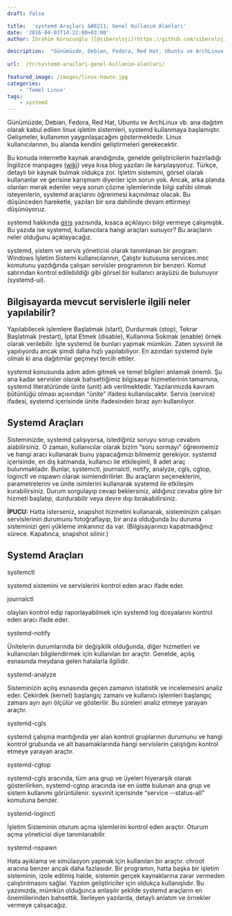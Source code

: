 ```yaml
---
draft: false

title:  'systemd Araçları &#8211; Genel Kullanım Alanları'
date: '2016-04-03T14:22:00+03:00'
author: İbrahim Korucuoğlu ([@siberoloji](https://github.com/siberoloji))

description:  "Günümüzde, Debian, Fedora, Red Hat, Ubuntu ve ArchLinux vb. ana dağıtım olarak kabul edilen linux işletim sistemleri, systemd kullanmaya başlamıştır. \_Gelişmeler, kullanımın yaygınlaşacağını göstermektedir. Linux kullanıcılarının, bu alanda kendini geliştirmeleri gerekecektir." 
 
url:  /tr/systemd-araclari-genel-kullanim-alanlari/
 
featured_image: /images/linux-howto.jpg
categories:
    - 'Temel Linux'
tags:
    - systemd
---
```



Günümüzde, Debian, Fedora, Red Hat, Ubuntu ve ArchLinux vb. ana dağıtım olarak kabul edilen linux işletim sistemleri, systemd kullanmaya başlamıştır.  Gelişmeler, kullanımın yaygınlaşacağını göstermektedir. Linux kullanıcılarının, bu alanda kendini geliştirmeleri gerekecektir.



Bu konuda internette kaynak arandığında, genelde geliştiricilerin hazırladığı İngilizce manpages (<a href="http://www.freedesktop.org/software/systemd/man/" target="_blank" rel="noreferrer noopener">wiki</a>) veya kısa blog yazıları ile karşılaşıyoruz. Türkçe, detaylı bir kaynak bulmak oldukça zor. İşletim sistemini, görsel olarak kullananlar ve gerisine karışmam diyenler için sorun yok. Ancak, arka planda olanları merak edenler veya sorun çözme işlemlerinde bilgi sahibi olmak isteyenlerin, systemd araçlarını öğrenmesi kaçınılmaz olacak. Bu düşünceden hareketle, yazıları bir sıra dahilinde devam ettirmeyi düşünüyoruz.



systemd hakkında <a href="https://www.siberoloji.com/systemd-nedir-genel-yapisi-nasildir/" data-type="post" data-id="1036" target="_blank" rel="noreferrer noopener">giriş</a> yazısında, kısaca açıklayıcı bilgi vermeye çalışmıştık. Bu yazıda ise systemd, kullanıcılara hangi  araçları sunuyor? Bu araçların neler olduğunu açıklayacağız.



systemd, sistem ve servis yöneticisi olarak tanımlanan bir program. Windows İşletim Sistemi kullanıcılarının, Çalıştır kutusuna services.msc komutunu yazdığında çalışan servisler programının bir benzeri. Komut satırından kontrol edilebildiği gibi görsel bir kullanıcı arayüzü de bulunuyor (systemd-ui).



## Bilgisayarda mevcut servislerle ilgili neler yapılabilir?



Yapılabilecek işlemlere Başlatmak (start), Durdurmak (stop), Tekrar Başlatmak (restart), İptal Etmek (disable), Kullanıma Sokmak (enable) örnek olarak verilebilir.  İşte systemd ile bunları yapmak mümkün. Zaten sysvinit ile yapılıyordu ancak şimdi daha hızlı yapılabiliyor. En azından systemd öyle olmalı ki ana dağıtımlar geçmeyi tercih ettiler.



systemd konusunda adım adım gitmek ve temel bilgileri anlamak önemli. Şu ana kadar servisler olarak bahsettiğimiz bilgisayar hizmetlerinin tamamına, systemd literatüründe ünite (unit) adı verilmektedir. Yazılarımızda kavram bütünlüğü olması açısından “ünite” ifadesi kullanılacaktır. Servis (service) ifadesi, systemd içerisinde ünite ifadesinden biraz ayrı kullanılıyor.



## Systemd Araçları



Sisteminizde, systemd çalışıyorsa, istediğiniz soruyu sorup cevabını alabilirsiniz. O zaman, kullanıcılar olarak bizim “soru sormayı” öğrenmemiz ve hangi aracı kullanarak bunu yapacağımızı bilmemiz gerekiyor. systemd içerisinde, en dış katmanda, kullanıcı ile etkileşimli, 8 adet araç bulunmaktadır. Bunlar, systemctl, journalctl, notify, analyze, cgls, cgtop, loginctl ve nspawn olarak isimlendirilirler. Bu araçların  seçeneklerini, parametrelerini ve ünite isimlerini kullanarak systemd ile etkileşim kurabilirsiniz. Durum sorgulayıp cevap beklersiniz, aldığınız cevaba göre bir hizmeti başlatıp, durdurabilir veya devre dışı bırakabilirsiniz.



**İPUCU:** Hatta isterseniz, snapshot hizmetini kullanarak, sisteminizin çalışan servislerinin durumunu fotoğraflayıp, bir arıza olduğunda bu duruma sisteminizi geri yükleme imkanınız da var. (Bilgisayarınızı kapatmadığınız sürece. Kapatınca, snapshot silinir.)



## Systemd Araçları



systemctl



systemd sistemini ve servislerini kontrol eden aracı ifade eder.



journalctl



olayları kontrol edip raporlayabilmek için systemd log dosyalarını kontrol eden aracı ifade eder.



systemd-notify



Ünitelerin durumlarında bir değişiklik olduğunda, diğer hizmetleri ve kullanıcıları bilgilendirmek için kullanılan bir araçtır. Genelde, açılış esnasında meydana gelen hatalarla ilgilidir.



systemd-analyze



Sisteminizin açılış esnasında geçen zamanın istatistik ve incelemesini analiz eder. Çekirdek (kernel) başlangıç zamanı ve kullanıcı işlemleri başlangıç zamanı ayrı ayrı ölçülür ve gösterilir. Bu süreleri analiz etmeye yarayan araçtır.



systemd-cgls



systemd çalışma mantığında yer alan kontrol gruplarının durumunu ve hangi kontrol grubunda ve alt basamaklarında hangi servislerin çalıştığını kontrol etmeye yarayan araçtır.



systemd-cgtop



systemd-cgls aracında, tüm ana grup ve üyeleri hiyerarşik olarak gösterilirken, systemd-cgtop aracında ise en üstte bulunan ana grup ve sistem kullanımı görüntülenir. sysvinit içerisinde  “service --status-all” komutuna benzer.



systemd-loginctl



İşletim Sisteminin oturum açma işlemlerini kontrol eden araçtır. Oturum açma yöneticisi diye tanımlanabilir.



systemd-nspawn



Hata ayıklama ve simülasyon yapmak için kullanılan bir araçtır. chroot aracına benzer ancak daha fazlasıdır. Bir programın, hatta başka bir işletim sisteminin, izole edilmiş halde, sistemin gerçek kaynaklarına zarar vermeden çalıştırılmasını sağlar. Yazılım geliştiriciler için oldukça kullanışlıdır. Bu yazımızda, mümkün olduğunca anlaşılır şekilde systemd araçların en önemlilerinden bahsettik. İlerleyen yazılarda, detaylı anlatım ve örnekler vermeye çalışacağız.
